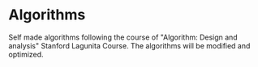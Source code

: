 # Algorithms
Self made algorithms following the course of "Algorithm: Design and analysis" Stanford Lagunita Course.
The algorithms will be modified and optimized.
